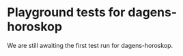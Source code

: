 # Playground tests for dagens-horoskop
We are still awaiting the first test run for dagens-horoskop.
